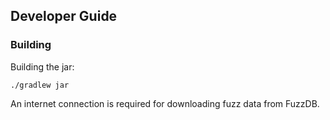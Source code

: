 ## Developer Guide

### Building
Building the jar:
````
./gradlew jar
````

An internet connection is required for downloading fuzz data from FuzzDB. 